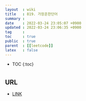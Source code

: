 ```yaml
---
layout  : wiki
title   : 819. 가장흔한단어 
summary :  
date    : 2022-03-24 23:05:07 +0900
updated : 2022-03-24 23:06:35 +0900
tag     : 
toc     : true
public  : true
parent  : [[leetcode]]
latex   : false
---
```

* TOC
{:toc}

# 

## URL
* [LINK](https://leetcode.com/problems/most-common-word)
